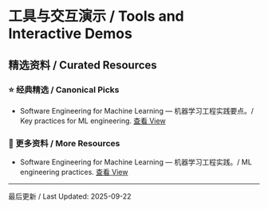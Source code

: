 # 工具与交互演示 / Tools and Interactive Demos

## 精选资料 / Curated Resources

### ⭐ 经典精选 / Canonical Picks

- Software Engineering for Machine Learning — 机器学习工程实践要点。/ Key practices for ML engineering. [查看 View](../_library/Software_Engineering_for_Machine_Learning.pdf)

### 📄 更多资料 / More Resources

- Software Engineering for Machine Learning — 机器学习工程实践。/ ML engineering practices. [查看 View](../_library/Software_Engineering_for_Machine_Learning.pdf)

---

最后更新 / Last Updated: 2025-09-22
